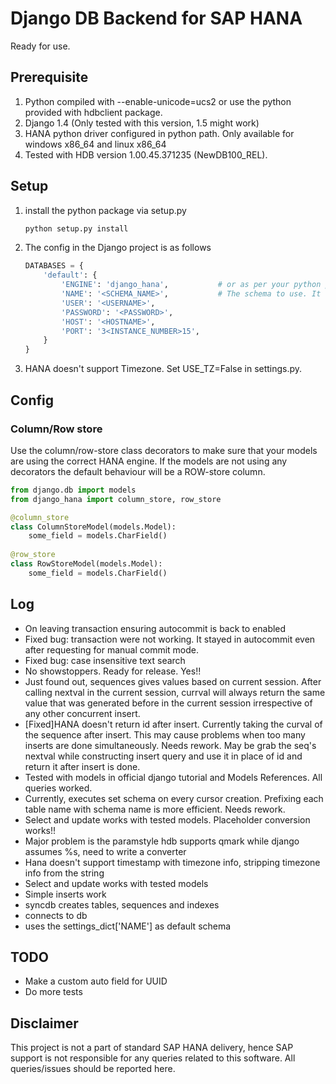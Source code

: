 Django DB Backend for SAP HANA
==============================
Ready for use.

Prerequisite
------------
1. Python compiled with --enable-unicode=ucs2 or use the python provided with hdbclient package.
2. Django 1.4 (Only tested with this version, 1.5 might work)
3. HANA python driver configured in python path. Only available for windows x86_64 and linux x86_64
4. Tested with HDB version 1.00.45.371235 (NewDB100_REL). 

Setup
------
1. install the python package via setup.py

	```bash
	python setup.py install
	```

2. The config in the Django project is as follows

	```python		
	DATABASES = {
    	'default': {
        	'ENGINE': 'django_hana',           # or as per your python path
        	'NAME': '<SCHEMA_NAME>',           # The schema to use. It will be created if doesn't exist
        	'USER': '<USERNAME>',
        	'PASSWORD': '<PASSWORD>',
        	'HOST': '<HOSTNAME>',                      
        	'PORT': '3<INSTANCE_NUMBER>15',               
    	}
	}
	```
3. HANA doesn't support Timezone. Set USE_TZ=False in settings.py.

Config
------

### Column/Row store
Use the column/row-store class decorators to make sure that your models are using the correct HANA engine. If the models are not using any decorators the default behaviour will be a ROW-store column.
```python
from django.db import models
from django_hana import column_store, row_store

@column_store
class ColumnStoreModel(models.Model):
	some_field = models.CharField()
	
@row_store
class RowStoreModel(models.Model):
	some_field = models.CharField()
```


Log
------
-	On leaving transaction ensuring autocommit is back to enabled
-	Fixed bug: transaction were not working. It stayed in autocommit even after requesting for manual commit mode.
- 	Fixed bug: case insensitive text search
-	No showstoppers. Ready for release. Yes!!
-	Just found out, sequences gives values based on current session. After calling nextval in the current session, currval will always return the same value that was generated before in the current session irrespective of any other concurrent insert.
-	[Fixed]HANA doesn't return id after insert. Currently taking the curval of the sequence after insert. This may cause problems when too many inserts are done simultaneously. Needs rework. 
	May be grab the seq's nextval while constructing insert query and use it in place of id and return it after insert is done.
-	Tested with models in official django tutorial and Models References. All queries worked. 
-	Currently, executes set schema on every cursor creation. Prefixing each table name with schema name is more efficient. Needs rework.
-	Select and update works with tested models. Placeholder conversion works!!
-	Major problem is the paramstyle hdb supports qmark while django assumes %s, need to write a converter
-	Hana doesn't support timestamp with timezone info, stripping timezone info from the string
-	Select and update works with tested models
-	Simple inserts work
-	syncdb creates tables, sequences and indexes
-	connects to db
-	uses the settings_dict['NAME'] as default schema

TODO
-----
-	Make a custom auto field for UUID
-	Do more tests

Disclaimer
--------------
This project is not a part of standard SAP HANA delivery, hence SAP support is not responsible for any queries related to
this software. All queries/issues should be reported here.
